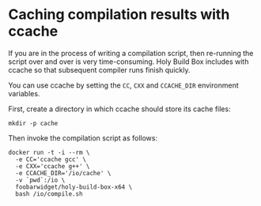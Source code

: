 # Caching compilation results with ccache

If you are in the process of writing a compilation script, then re-running the script over and over is very time-consuming. Holy Build Box includes with ccache so that subsequent compiler runs finish quickly.

You can use ccache by setting the `CC`, `CXX` and `CCACHE_DIR` environment variables.

First, create a directory in which ccache should store its cache files:

    mkdir -p cache

Then invoke the compilation script as follows:

    docker run -t -i --rm \
      -e CC='ccache gcc' \
      -e CXX='ccache g++' \
      -e CCACHE_DIR='/io/cache' \
      -v `pwd`:/io \
      foobarwidget/holy-build-box-x64 \
      bash /io/compile.sh

